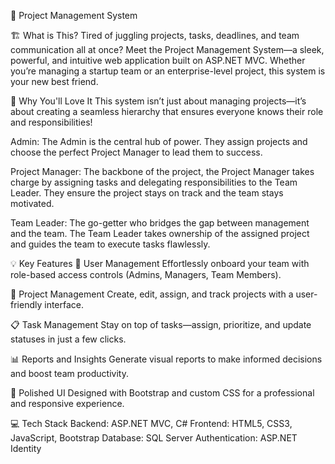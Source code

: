 🚀 Project Management System

🏗️ What is This?
Tired of juggling projects, tasks, deadlines, and team communication all at once? 
Meet the Project Management System—a sleek, powerful, and intuitive web application built on ASP.NET MVC. 
Whether you’re managing a startup team or an enterprise-level project, this system is your new best friend.

🌟 Why You'll Love It
This system isn’t just about managing projects—it’s about creating a seamless hierarchy that ensures everyone knows their role and responsibilities!

Admin:
The Admin is the central hub of power. They assign projects and choose the perfect Project Manager to lead them to success.

Project Manager:
The backbone of the project, the Project Manager takes charge by assigning tasks and delegating responsibilities to the Team Leader. They ensure the project stays on track and the team stays motivated.

Team Leader:
The go-getter who bridges the gap between management and the team. The Team Leader takes ownership of the assigned project and guides the team to execute tasks flawlessly.


💡 Key Features
👥 User Management
Effortlessly onboard your team with role-based access controls (Admins, Managers, Team Members).

📂 Project Management
Create, edit, assign, and track projects with a user-friendly interface.

📋 Task Management
Stay on top of tasks—assign, prioritize, and update statuses in just a few clicks.

📊 Reports and Insights
Generate visual reports to make informed decisions and boost team productivity.

🎨 Polished UI
Designed with Bootstrap and custom CSS for a professional and responsive experience.

💻 Tech Stack
Backend: ASP.NET MVC, C#
Frontend: HTML5, CSS3, JavaScript, Bootstrap
Database: SQL Server
Authentication: ASP.NET Identity
